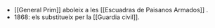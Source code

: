 - [[General Prim]] aboleix a les [[Escuadras de Paisanos Armados]] .
- 1868: els substitueix per la [[Guardia civil]].